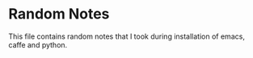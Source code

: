 # Random Notes

This file contains random notes that I took during installation of emacs, caffe and python. 
